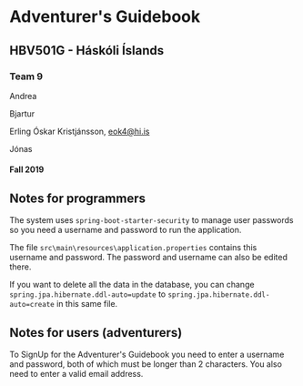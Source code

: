 # Adventurer's Guidebook
## HBV501G - Háskóli Íslands
### Team 9
Andrea 

Bjartur

Erling Óskar Kristjánsson, eok4@hi.is

Jónas 
#### Fall 2019

## Notes for programmers
The system uses `spring-boot-starter-security` to manage user passwords so you need a username and password to run the application.

The file `src\main\resources\application.properties` contains this username and password. The password and username can also be edited there.

If you want to delete all the data in the database, you can change `spring.jpa.hibernate.ddl-auto=update` to `spring.jpa.hibernate.ddl-auto=create` in this same file.

## Notes for users (adventurers)
To SignUp for the Adventurer's Guidebook you need to enter a username and password, both of which must be longer than 2 characters. You also need to enter a valid email address.

